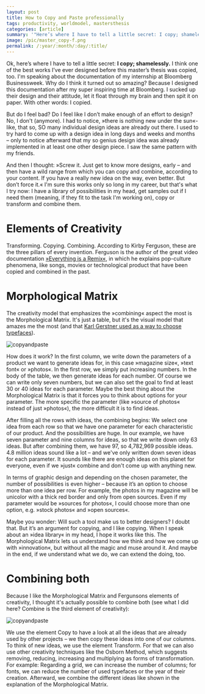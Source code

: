 ```yaml
---
layout: post
title: How to Copy and Paste professionally
tags: productivity, worldmodel, mastersthesis
categories: [article]
summary: '"Here’s where I have to tell a little secret: I copy; shamelessly."'
image: /pic/master_copy-f.png
permalink: /:year/:month/:day/:title/
---
```


Ok, here’s where I have to tell a little secret: **I copy; shamelessly.** I think one of the best works I’ve ever designed before this master’s thesis was copied, too. I'm speaking about the documentation of my internship at Bloomberg Businessweek. Why do I think it turned out so amazing? Because I designed this documentation after my super inspiring time at Bloomberg. I sucked up their design and their attitude, let it float through my brain and then spit it on paper. With other words: I copied.

But do I feel bad? Do I feel like I don’t make enough of an effort to design? No, I don't (anymore). I had to notice, »there is nothing new under the sun«-like, that so, SO many individual design ideas are already out there. I used to try hard to come up with a design idea in long days and weeks and months – only to notice afterward that my so genius design idea was already implemented in at least one other design piece. I saw the same pattern with my friends.

And then I thought: »Screw it. Just get to know more designs, early – and then have a wild range from which you can copy and combine, according to your content. If you have a really new idea on the way, even better. But don’t force it.« I'm sure this works only so long in my career, but that's what I try now: I have a library of possibilities in my head, get samples out if I need them (meaning, if they fit to the task I'm working on), copy or transform and combine them.

# Elements of Creativity

Transforming. Copying. Combining. According to Kirby Ferguson, these are the three pillars of every invention. Ferguson is the author of the great video documentation [»Everything is a Remix«](http://everythingisaremix.info/), in which he explains pop-culture phenomena, like songs, movies or technological product that have been copied and combined in the past.

# Morphological Matrix

The creativity model that emphasizes the »combining« aspect the most is the Morphological Matrix. It's just a table, but it's the visual model that amazes me the most (and that [Karl Gerstner used as a way to choose typefaces](http://rethinked.org/?tag=karl-gerstner)).

![copyandpaste](/pic/master_copy.jpg)

How does it work? In the first column, we write down the parameters of a product we want to generate ideas for, in this case »magazine size«, »text font« or »photos«. In the first row, we simply put increasing numbers. In the body of the table, we then generate ideas for each number. Of course we can write only seven numbers, but we can also set the goal to find at least 30 or 40 ideas for each parameter. Maybe the best thing about the Morphological Matrix is that it forces you to think about options for your parameter. The more specific the parameter (like »source of photos« instead of just »photos«), the more difficult it is to find ideas.

After filling all the rows with ideas, the combining begins: We select one idea from each row so that we have one parameter for each characteristic of our product.
And the possibilities are huge. In our example, we have seven parameter and nine columns for ideas, so that we write down only 63 ideas. But after combining them, we have 97, so 4,782,969 possible ideas. 4.8 million ideas sound like a lot – and we've only written down seven ideas for each parameter. It sounds like there are enough ideas on this planet for everyone, even if we »just« combine and don't come up with anything new.

In terms of graphic design and depending on the chosen parameter, the number of possibilities is even higher – because it’s an option to choose more than one idea per row. For example, the photos in my magazine will be unicolor with a thick red border and only from open sources. Even if my parameter would be »sources for photos«, I could choose more than one option, e.g. »stock photos« and »open sources«.

Maybe you wonder: Will such a tool make us to better designers? I doubt that. But it’s an argument for copying, and I like copying. When I speak about an »idea library« in my head, I hope it works like this. The Morphological Matrix lets us understand how we think and how we come up with »innovation«, but without all the magic and muse around it. And maybe in the end, if we understand what we do, we can extend the doing, too.

# Combining both

Because I like the Morphological Matrix and Fergunsons elements of creativity, I thought it's actually possible to combine both (see what I did here? Combine is the third element of creativity):

![copyandpaste](/pic/master_copy2.jpg)

We use the element Copy to have a look at all the ideas that are already used by other projects – we then copy these ideas into one of our columns. To think of new ideas, we use the element Transform. For that we can also use other creativity techniques like the Osborn Method, which suggests removing, reducing, increasing and multiplying as forms of transformation. For example: Regarding a grid, we can increase the number of columns; for fonts, we can reduce the number of used typefaces or the year of their creation. Afterward, we combine the different ideas like shown in the explanation of the Morphological Matrix.
